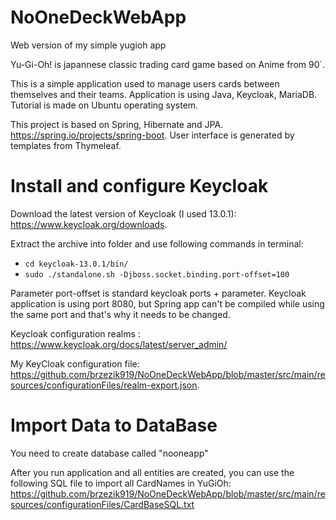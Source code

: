 # NoOneDeckWebApp
Web version of my simple yugioh app

Yu-Gi-Oh! is japannese classic trading card game based on Anime from 90`.

This is a simple application used to manage users cards between themselves and their teams. Application is using Java, Keycloak, MariaDB. Tutorial is made on Ubuntu operating system.

This project is based on Spring, Hibernate and JPA. https://spring.io/projects/spring-boot. User interface is generated by templates from Thymeleaf. 

# Install and configure Keycloak

Download the latest version of Keycloak (I used 13.0.1): https://www.keycloak.org/downloads.

Extract the archive into folder and use following commands in terminal:
- `cd keycloak-13.0.1/bin/`
- `sudo ./standalone.sh -Djboss.socket.binding.port-offset=100`

Parameter port-offset is standard keycloak ports + parameter. Keycloak application is using port 8080, but Spring app can't be compiled while using the same port and that's why it needs to be changed.

Keycloak configuration realms : https://www.keycloak.org/docs/latest/server_admin/

My KeyCloak configuration file: https://github.com/brzezik919/NoOneDeckWebApp/blob/master/src/main/resources/configurationFiles/realm-export.json.

# Import Data to DataBase

You need to create database called "nooneapp"

After you run application and all entities are created, you can use the following SQL file to import all CardNames in YuGiOh: https://github.com/brzezik919/NoOneDeckWebApp/blob/master/src/main/resources/configurationFiles/CardBaseSQL.txt
